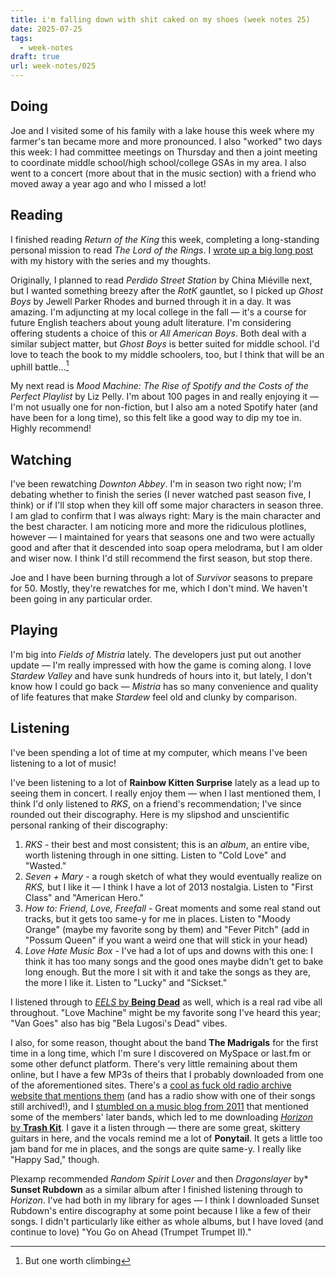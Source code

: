 ```yaml
---
title: i'm falling down with shit caked on my shoes (week notes 25)
date: 2025-07-25
tags:
  - week-notes
draft: true
url: week-notes/025
---
```

## Doing
Joe and I visited some of his family with a lake house this week where my farmer's tan became more and more pronounced. I also "worked" two days this week: I had committee meetings on Thursday and then a joint meeting to coordinate middle school/high school/college GSAs in my area. I also went to a concert (more about that in the music section) with a friend who moved away a year ago and who I missed a lot!

## Reading
I finished reading *Return of the King* this week, completing a long-standing personal mission to read *The Lord of the Rings*. I [wrote up a big long post](https://git.32bit.cafe/cassie/cassiedotink.git) with my history with the series and my thoughts.

Originally, I planned to read *Perdido Street Station* by China Miéville next, but I wanted something breezy after the *RotK* gauntlet, so I picked up *Ghost Boys* by Jewell Parker Rhodes and burned through it in a day. It was amazing. I'm adjuncting at my local college in the fall — it's a course for future English teachers about young adult literature. I'm considering offering students a choice of this or *All American Boys*. Both deal with a similar subject matter, but *Ghost Boys* is better suited for middle school. I'd love to teach the book to my middle schoolers, too, but I think that will be an uphill battle...[^1]

My next read is *Mood Machine: The Rise of Spotify and the Costs of the Perfect Playlist* by Liz Pelly. I'm about 100 pages in and really enjoying it — I'm not usually one for non-fiction, but I also am a noted Spotify hater (and have been for a long time), so this felt like a good way to dip my toe in. Highly recommend!

## Watching

I've been rewatching *Downton Abbey*. I'm in season two right now; I'm debating whether to finish the series (I never watched past season five, I think) or if I'll stop when they kill off some major characters in season three. I am glad to confirm that I was always right: Mary is the main character and the best character. I am noticing more and more the ridiculous plotlines, however — I maintained for years that seasons one and two were actually good and after that it descended into soap opera melodrama, but I am older and wiser now. I think I'd still recommend the first season, but stop there.

Joe and I have been burning through a lot of *Survivor* seasons to prepare for 50. Mostly, they're rewatches for me, which I don't mind. We haven't been going in any particular order.
## Playing
I'm big into *Fields of Mistria* lately. The developers just put out another update — I'm really impressed with how the game is coming along. I love *Stardew Valley* and have sunk hundreds of hours into it, but lately, I don't know how I could go back — *Mistria* has so many convenience and quality of life features that make *Stardew* feel old and clunky by comparison.

## Listening
I've been spending a lot of time at my computer, which means I've been listening to a lot of music!

I've been listening to a lot of **Rainbow Kitten Surprise** lately as a lead up to seeing them in concert. I really enjoy them — when I last mentioned them, I think I'd only listened to *RKS*, on a friend's recommendation; I've since rounded out their discography. Here is my slipshod and unscientific personal ranking of their discography:

1. *RKS* - their best and most consistent; this is an *album*, an entire vibe, worth listening through in one sitting. Listen to "Cold Love" and "Wasted."
2. *Seven + Mary* - a rough sketch of what they would eventually realize on *RKS,* but I like it — I think I have a lot of 2013 nostalgia. Listen to "First Class" and "American Hero."
3. *How to: Friend, Love, Freefall* - Great moments and some real stand out tracks, but it gets too same-y for me in places. Listen to "Moody Orange" (maybe my favorite song by them) and "Fever Pitch" (add in "Possum Queen" if you want a weird one that will stick in your head)
4. *Love Hate Music Box* - I've had a lot of ups and downs with this one: I think it has too many songs and the good ones maybe didn't get to bake long enough. But the more I sit with it and take the songs as they are, the more I like it. Listen to "Lucky" and "Sickset."

I listened through to [*EELS* by **Being Dead**](https://beingdead.bandcamp.com/album/eels) as well, which is a real rad vibe all throughout. "Love Machine" might be my favorite song I've heard this year; "Van Goes" also has big "Bela Lugosi's Dead" vibes.

I also, for some reason, thought about the band **The Madrigals** for the first time in a long time, which I'm sure I discovered on MySpace or last.fm or some other defunct platform. There's very little remaining about them online, but I have a few MP3s of theirs that I probably downloaded from one of the aforementioned sites. There's a [cool as fuck old radio archive website that mentions them](https://dandelionradio.com/tracklists/2008-04/index.htm) (and has a radio show with one of their songs still archived!), and I  [stumbled on a music blog from 2011](http://thestreetlampdoesntcast.blogspot.com/2011/02/griff-says-land-ahoy-its-columbus.html) that mentioned some of the members' later bands, which led to me downloading [*Horizon* by **Trash Kit**](https://upsettherhythm.bandcamp.com/album/horizon). I gave it a listen through — there are some great, skittery guitars in here, and the vocals remind me a lot of **Ponytail**. It gets a little too jam band for me in places, and the songs are quite same-y. I really like "Happy Sad," though.

Plexamp recommended *Random Spirit Lover* and then *Dragonslayer* by* **Sunset Rubdown** as a similar album after I finished listening through to *Horizon*. I've had both in my library for ages — I think I downloaded Sunset Rubdown's entire discography at some point because I like a few of their songs. I didn't particularly like either as whole albums, but I have loved (and continue to love) "You Go on Ahead (Trumpet Trumpet II)."


[^1]: But one worth climbing